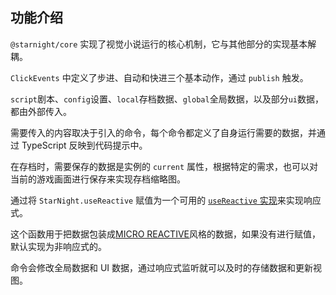 ## 功能介绍

`@starnight/core` 实现了视觉小说运行的核心机制，它与其他部分的实现基本解耦。

`ClickEvents` 中定义了步进、自动和快进三个基本动作，通过 `publish` 触发。

`script`剧本、`config`设置、`local`存档数据、`global`全局数据，以及部分`ui`数据，都由外部传入。

需要传入的内容取决于引入的命令，每个命令都定义了自身运行需要的数据，并通过 TypeScript 反映到代码提示中。

在存档时，需要保存的数据是实例的 `current` 属性，根据特定的需求，也可以对当前的游戏画面进行保存来实现存档缩略图。

通过将 `StarNight.useReactive` 赋值为一个可用的 [`useReactive` 实现](https://github.com/ahzvenol/micro-reactive-w/blob/main/packages/wrapper/README_ZH.md)来实现响应式。

这个函数用于把数据包装成[MICRO REACTIVE](https://github.com/ahzvenol/micro-reactive-w)风格的数据，如果没有进行赋值，默认实现为非响应式的。

命令会修改全局数据和 UI 数据，通过响应式监听就可以及时的存储数据和更新视图。
